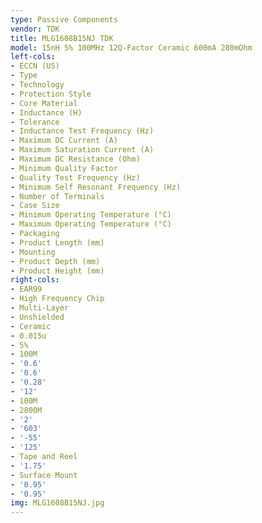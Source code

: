 ```yaml
---
type: Passive Components
vendor: TDK
title: MLG1608B15NJ TDK
model: 15nH 5% 100MHz 12Q-Factor Ceramic 600mA 280mOhm
left-cols:
- ECCN (US)
- Type
- Technology
- Protection Style
- Core Material
- Inductance (H)
- Tolerance
- Inductance Test Frequency (Hz)
- Maximum DC Current (A)
- Maximum Saturation Current (A)
- Maximum DC Resistance (Ohm)
- Minimum Quality Factor
- Quality Test Frequency (Hz)
- Minimum Self Resonant Frequency (Hz)
- Number of Terminals
- Case Size
- Minimum Operating Temperature (°C)
- Maximum Operating Temperature (°C)
- Packaging
- Product Length (mm)
- Mounting
- Product Depth (mm)
- Product Height (mm)
right-cols:
- EAR99
- High Frequency Chip
- Multi-Layer
- Unshielded
- Ceramic
- 0.015u
- 5%
- 100M
- '0.6'
- '0.6'
- '0.28'
- '12'
- 100M
- 2800M
- '2'
- '603'
- '-55'
- '125'
- Tape and Reel
- '1.75'
- Surface Mount
- '0.95'
- '0.95'
img: MLG1608B15NJ.jpg
---
```

